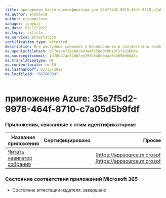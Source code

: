 ```yaml
---
title: приложение Azure идентификатора для 35e7f5d2-9978-464f-8710-c7a05d5b9fdf
ms.author: elmalova
author: elenamalova
manager: tonybal
ms.date: 07/12/2022
ms.topic: article
ms.service: attestation
certification_type: attested
description: Все доступные сведения о безопасности и соответствии требованиям для 35e7f5d2-9978-464f-8710-c7a05d5b9fdf.
ms.openlocfilehash: b77eae6720c66ca93e4f35dd0f0b19f171d3bb4e
ms.sourcegitcommit: 1d78b47ae32dd7ee29fb848e04ac0c5090d6b41c
ms.translationtype: MT
ms.contentlocale: ru-RU
ms.lasthandoff: 07/13/2022
ms.locfileid: "66760398"
---
```

# <a name="azure-app-id-35e7f5d2-9978-464f-8710-c7a05d5b9fdf"></a>приложение Azure: 35e7f5d2-9978-464f-8710-c7a05d5b9fdf


### <a name="apps-associated-with-this-id"></a>Приложения, связанные с этим идентификатором:
| **Название приложения** | **Сертифицировано** | **Просмотр в AppSource** |
|--------------|---------------|-----------------------|
| [Читать навигатор собрания](../forward/WA200003896.md) |  | [https://appsource.microsoft.com/product/office/WA200003896](https://appsource.microsoft.com/product/office/WA200003896) |

### <a name="microsoft-365-app-compliance-status"></a>Состояние соответствия приложений Microsoft 365
- Состояние аттестации издателя: завершено
